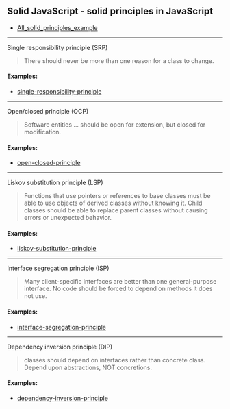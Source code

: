 ## Solid JavaScript - solid principles in JavaScript
- [All_solid_principles_example](https://github.com/nirajnk952/Solid_principles/blob/main/solid_principles_example.js)
<hr />

Single responsibility principle  (SRP)

> There should never be more than one reason for a class to change.


#### Examples:
- [single-responsibility-principle ](https://github.com/nirajnk952/Solid_principles/blob/main/srp.js)

<hr />

Open/closed principle (OCP)

> Software entities ... should be open for extension, but closed for modification.


#### Examples:

- [open-closed-principle](https://github.com/nirajnk952/Solid_principles/blob/main/ocp.js)

<hr />

Liskov substitution principle (LSP)

> Functions that use pointers or references to base classes must be able to use objects of derived classes without knowing it.
> Child classes should be able to replace parent classes without causing errors or unexpected behavior.


#### Examples:
- [liskov-substitution-principle ](https://github.com/nirajnk952/Solid_principles/blob/main/lsp.js)

<hr />

Interface segregation principle (ISP)

> Many client-specific interfaces are better than one general-purpose interface.
> No code should be forced to depend on methods it does not use. 


#### Examples:
- [interface-segregation-principle ](https://github.com/nirajnk952/Solid_principles/blob/main/isp.js)

<hr />

Dependency inversion principle (DIP)

> classes should depend on interfaces rather than concrete class.
>  Depend upon abstractions, NOT concretions.


#### Examples:
- [dependency-inversion-principle](https://github.com/nirajnk952/Solid_principles/blob/main/dip.js)
